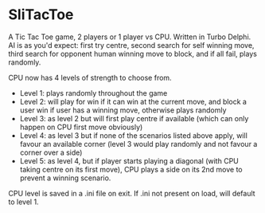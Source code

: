 # SliTacToe
A Tic Tac Toe game, 2 players or 1 player vs CPU. Written in Turbo Delphi. AI is as you'd expect: first try centre, second search for self winning move, third search for opponent human winning move to block, and if all fail, plays randomly.

CPU now has 4 levels of strength to choose from.
- Level 1: plays randomly throughout the game
- Level 2: will play for win if it can win at the current move, and block a user win if user has a winning move, otherwise plays randomly
- Level 3: as level 2 but will first play centre if available (which can only happen on CPU first move obviously)
- Level 4: as level 3 but if none of the scenarios listed above apply, will favour an available corner (level 3 would play randomly and not favour a corner over a side)
- Level 5: as level 4, but if player starts playing a diagonal (with CPU taking centre on its first move), CPU plays a side on its 2nd move to prevent a winning scenario.

CPU level is saved in a .ini file on exit. If .ini not present on load, will default to level 1.
